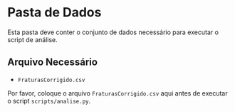 # Pasta de Dados

Esta pasta deve conter o conjunto de dados necessário para executar o script de análise.

## Arquivo Necessário

- `FraturasCorrigido.csv`

Por favor, coloque o arquivo `FraturasCorrigido.csv` aqui antes de executar o script `scripts/analise.py`.
